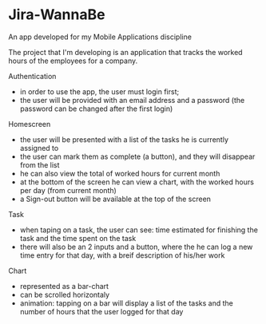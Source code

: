 # Jira-WannaBe
An app developed for my Mobile Applications discipline

The project that I'm developing is an application that tracks the worked hours of the employees for a company.

Authentication
- in order to use the app, the user must login first;
- the user will be provided with an email address and a password (the password can be changed after the first login)

Homescreen
- the user will be presented with a list of the tasks he is currently assigned to
- the user can mark them as complete (a button), and they will disappear from the list
- he can also view the total of worked hours for current month
- at the bottom of the screen he can view a chart, with the worked hours per day (from current month)
- a Sign-out button will be available at the top of the screen

Task
- when taping on a task, the user can see: time estimated for finishing the task and the time spent on the task
- there will also be an 2 inputs and a button, where the he can log a new time entry for that day, with a breif description of his/her work

Chart
- represented as a bar-chart
- can be scrolled horizontaly 
- animation: tapping on a bar will display a list of the tasks and the number of hours that the user logged for that day
